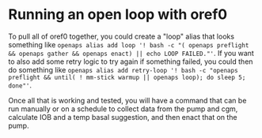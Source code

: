 # Running an open loop with oref0

To pull all of oref0 together, you could create a "loop" alias that looks something like `openaps alias add loop '! bash -c "( openaps preflight && openaps gather && openaps enact) || echo LOOP FAILED."'`. If you want to also add some retry logic to try again if something failed, you could then do something like `openaps alias add retry-loop '! bash -c "openaps preflight && until( ! mm-stick warmup || openaps loop); do sleep 5; done"'`.

Once all that is working and tested, you will have a command that can be run manually or on a schedule to collect data from the pump and cgm, calculate IOB and a temp basal suggestion, and then enact that on the pump.
